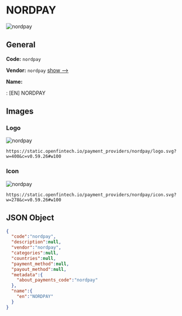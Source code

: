 
# NORDPAY 
![nordpay](https://static.openfintech.io/payment_providers/nordpay/logo.svg?w=400&c=v0.59.26#w100)  

## General 
 
**Code:** `nordpay` 
 
**Vendor:** `nordpay` [show -->](/vendors/nordpay/) 
 
**Name:** 
 
:	[EN] NORDPAY 
 

## Images 

### Logo 
 
![nordpay](https://static.openfintech.io/payment_providers/nordpay/logo.svg?w=400&c=v0.59.26#w100)  

```
https://static.openfintech.io/payment_providers/nordpay/logo.svg?w=400&c=v0.59.26#w100
```  

### Icon 
 
![nordpay](https://static.openfintech.io/payment_providers/nordpay/icon.svg?w=278&c=v0.59.26#w100)  

```
https://static.openfintech.io/payment_providers/nordpay/icon.svg?w=278&c=v0.59.26#w100
```  

## JSON Object 

```json
{
  "code":"nordpay",
  "description":null,
  "vendor":"nordpay",
  "categories":null,
  "countries":null,
  "payment_method":null,
  "payout_method":null,
  "metadata":{
    "about_payments_code":"nordpay"
  },
  "name":{
    "en":"NORDPAY"
  }
}
```  
